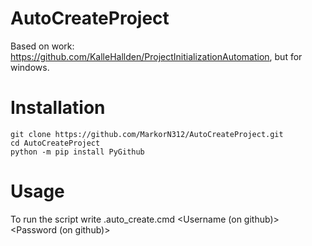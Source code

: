 # AutoCreateProject
Based on work: https://github.com/KalleHallden/ProjectInitializationAutomation, but for windows.

# Installation
```batch
git clone https://github.com/MarkorN312/AutoCreateProject.git
cd AutoCreateProject
python -m pip install PyGithub
```

# Usage
To run the script write .auto_create.cmd <Name of repository> <Username (on github)> <Password (on github)>
